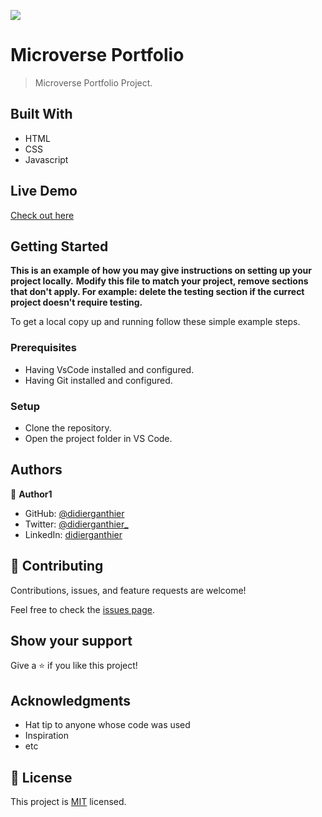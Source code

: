 ![](https://img.shields.io/badge/Microverse-blueviolet)

# Microverse Portfolio

> Microverse Portfolio Project.


## Built With

- HTML
- CSS
- Javascript


## Live Demo
[Check out here](https://didierganthier.github.io/microverse-portfolio/)


## Getting Started

**This is an example of how you may give instructions on setting up your project locally.**
**Modify this file to match your project, remove sections that don't apply. For example: delete the testing section if the currect project doesn't require testing.**


To get a local copy up and running follow these simple example steps.

### Prerequisites
- Having VsCode installed and configured.
- Having Git installed and configured.

### Setup
- Clone the repository.
- Open the project folder in VS Code.



## Authors

👤 **Author1**

- GitHub: [@didierganthier](https://github.com/didierganthier)
- Twitter: [@didierganthier_](https://twitter.com/didierganthier_)
- LinkedIn: [didierganthier](https://linkedin.com/in/didierganthier)

## 🤝 Contributing

Contributions, issues, and feature requests are welcome!

Feel free to check the [issues page](../../issues/).

## Show your support

Give a ⭐️ if you like this project!

## Acknowledgments

- Hat tip to anyone whose code was used
- Inspiration
- etc

## 📝 License

This project is [MIT](./LICENSE) licensed.

